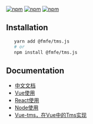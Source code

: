 [![npm](https://img.shields.io/npm/v/@fmfe/tms.js.svg)](https://www.npmjs.com/package/@fmfe/tms.js) 
[![npm](https://img.shields.io/npm/dm/@fmfe/tms.js.svg)](https://www.npmjs.com/package/@fmfe/tms.js)
[![npm](https://img.shields.io/npm/dt/@fmfe/tms.js.svg)](https://www.npmjs.com/package/@fmfe/tms.js)


## Installation
```bash
   yarn add @fmfe/tms.js
   # or
   npm install @fmfe/tms.js
```

## Documentation
- <a href="https://followmetech.github.io/tms/">中文文档</a>
- <a href="https://followmetech.github.io/tms/install.html#vue-%E4%BD%BF%E7%94%A8">Vue使用</a>
- <a href="https://followmetech.github.io/tms/install.html#react-%E4%BD%BF%E7%94%A8">React使用</a>
- <a href="https://followmetech.github.io/tms/install.html#nodejs-%E4%BD%BF%E7%94%A8">Node使用</a>
- <a href="https://github.com/FollowmeTech/tms/tree/master/package/vue-tms">Vue-tms，在Vue中的Tms实现</a>

